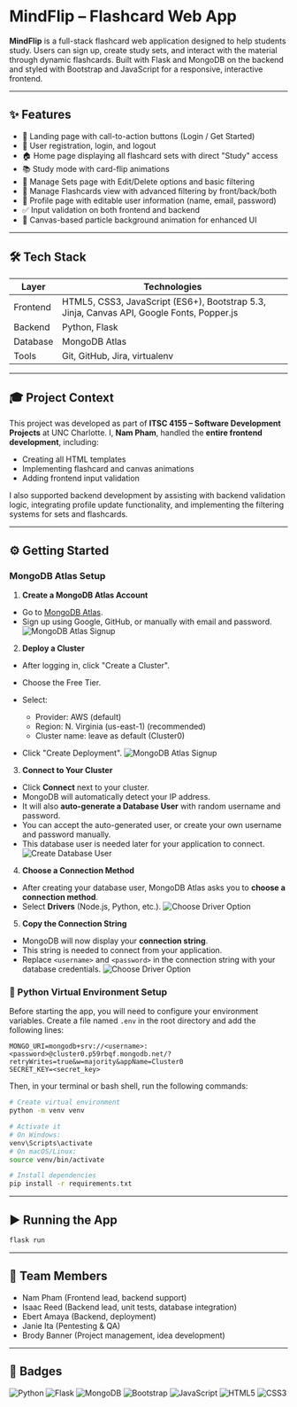 # MindFlip – Flashcard Web App

**MindFlip** is a full-stack flashcard web application designed to help students study. Users can sign up, create study sets, and interact with the material through dynamic flashcards. Built with Flask and MongoDB on the backend and styled with Bootstrap and JavaScript for a responsive, interactive frontend.

---

## ✨ Features

* 🛬 Landing page with call-to-action buttons (Login / Get Started)
* 🔐 User registration, login, and logout
* 🏠 Home page displaying all flashcard sets with direct "Study" access
* 📚 Study mode with card-flip animations
* 🧰 Manage Sets page with Edit/Delete options and basic filtering
* 📝 Manage Flashcards view with advanced filtering by front/back/both
* 👤 Profile page with editable user information (name, email, password)
* ✅ Input validation on both frontend and backend
* 🌌 Canvas-based particle background animation for enhanced UI

---

## 🛠 Tech Stack

| Layer    | Technologies                                                                              |
| -------- | ----------------------------------------------------------------------------------------- |
| Frontend | HTML5, CSS3, JavaScript (ES6+), Bootstrap 5.3, Jinja, Canvas API, Google Fonts, Popper.js |
| Backend  | Python, Flask                                                                             |
| Database | MongoDB Atlas                                                                             |
| Tools    | Git, GitHub, Jira, virtualenv                                                             |

---

## 🎓 Project Context

This project was developed as part of **ITSC 4155 – Software Development Projects** at UNC Charlotte.
I, **Nam Pham**, handled the **entire frontend development**, including:

* Creating all HTML templates
* Implementing flashcard and canvas animations
* Adding frontend input validation

I also supported backend development by assisting with backend validation logic, integrating profile update functionality, and implementing the filtering systems for sets and flashcards.

---

## ⚙️ Getting Started

### MongoDB Atlas Setup

1. **Create a MongoDB Atlas Account**

* Go to [MongoDB Atlas](https://account.mongodb.com/account/register).
* Sign up using Google, GitHub, or manually with email and password.
  ![MongoDB Atlas Signup](images/1.png)

2. **Deploy a Cluster**

* After logging in, click "Create a Cluster".
* Choose the Free Tier.
* Select:

  * Provider: AWS (default)
  * Region: N. Virginia (us-east-1) (recommended)
  * Cluster name: leave as default (Cluster0)
* Click "Create Deployment".
  ![MongoDB Atlas Signup](images/3.png)

3. **Connect to Your Cluster**

* Click **Connect** next to your cluster.
* MongoDB will automatically detect your IP address.
* It will also **auto-generate a Database User** with random username and password.
* You can accept the auto-generated user, or create your own username and password manually.
* This database user is needed later for your application to connect.
  ![Create Database User](images/4.png)

4. **Choose a Connection Method**

* After creating your database user, MongoDB Atlas asks you to **choose a connection method**.
* Select **Drivers** (Node.js, Python, etc.).
  ![Choose Driver Option](images/5.png)

5. **Copy the Connection String**

* MongoDB will now display your **connection string**.
* This string is needed to connect from your application.
* Replace `<username>` and `<password>` in the connection string with your database credentials.
  ![Choose Driver Option](images/8.png)

### 🐍 Python Virtual Environment Setup

Before starting the app, you will need to configure your environment variables. Create a file named `.env` in the root directory and add the following lines:

```env
MONGO_URI=mongodb+srv://<username>:<password>@cluster0.p59rbqf.mongodb.net/?retryWrites=true&w=majority&appName=Cluster0
SECRET_KEY=<secret_key>
```

Then, in your terminal or bash shell, run the following commands:

```bash
# Create virtual environment
python -m venv venv

# Activate it
# On Windows:
venv\Scripts\activate
# On macOS/Linux:
source venv/bin/activate

# Install dependencies
pip install -r requirements.txt
```

---

## ▶️ Running the App

```bash
flask run
```

---

## 👥 Team Members

* Nam Pham (Frontend lead, backend support)
* Isaac Reed (Backend lead, unit tests, database integration)
* Ebert Amaya (Backend, deployment)
* Janie Ita (Pentesting & QA)
* Brody Banner (Project management, idea development)

---

## 🔗 Badges

![Python](https://img.shields.io/badge/Python-3.10-blue?logo=python)
![Flask](https://img.shields.io/badge/Flask-Framework-000000?logo=flask)
![MongoDB](https://img.shields.io/badge/MongoDB-Atlas-green?logo=mongodb)
![Bootstrap](https://img.shields.io/badge/Bootstrap-5.3-purple?logo=bootstrap)
![JavaScript](https://img.shields.io/badge/JavaScript-ES6+-yellow?logo=javascript)
![HTML5](https://img.shields.io/badge/HTML5-E34F26?logo=html5\&logoColor=white)
![CSS3](https://img.shields.io/badge/CSS3-1572B6?logo=css3\&logoColor=white)
